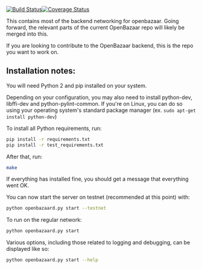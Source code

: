 [![Build Status](https://travis-ci.org/OpenBazaar/OpenBazaar-Server.svg?branch=master)](https://travis-ci.org/OpenBazaar/OpenBazaar-Server)[![Coverage Status](https://coveralls.io/repos/OpenBazaar/OpenBazaar-Server/badge.svg?branch=master&service=github)](https://coveralls.io/github/OpenBazaar/OpenBazaar-Server?branch=master)

This contains most of the backend networking for openbazaar. Going forward, the relevant parts of the current OpenBazaar repo will likely be merged into this.

If you are looking to contribute to the OpenBazaar backend, this is the repo you want to work on.


Installation notes:
---------------------
You will need Python 2 and pip installed on your system.

Depending on your configuration, you may also need to install python-dev, libffi-dev and python-pylint-common. If you're on Linux, you can do so using your operating system's standard package manager (ex. `sudo apt-get install python-dev`)

To install all Python requirements, run:

```bash
pip install -r requirements.txt
pip install -r test_requirements.txt
```

After that, run:


```bash
make
```

If everything has installed fine, you should get a message that everything went OK.

You can now start the server on testnet (recommended at this point) with:

```bash
python openbazaard.py start --testnet
```

To run on the regular network:

```bash
python openbazaard.py start
```

Various options, including those related to logging and debugging, can be displayed like so:

```bash
python openbazaard.py start --help
```

